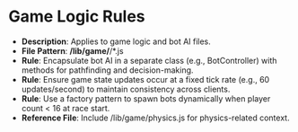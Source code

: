 # Game Logic Rules
- **Description**: Applies to game logic and bot AI files.
- **File Pattern**: **/lib/game/**/*.js
- **Rule**: Encapsulate bot AI in a separate class (e.g., BotController) with methods for pathfinding and decision-making.
- **Rule**: Ensure game state updates occur at a fixed tick rate (e.g., 60 updates/second) to maintain consistency across clients.
- **Rule**: Use a factory pattern to spawn bots dynamically when player count < 16 at race start.
- **Reference File**: Include /lib/game/physics.js for physics-related context.